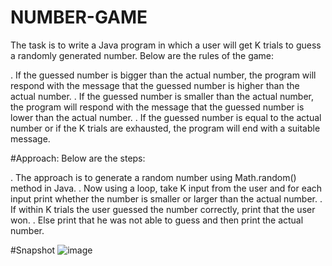 # NUMBER-GAME
The task is to write a Java program in which a user will get K trials to guess a randomly generated number. Below are the rules of the game:

. If the guessed number is bigger than the actual number, the program will respond with the message that the guessed number is higher than the actual number.
. If the guessed number is smaller than the actual number, the program will respond with the message that the guessed number is lower than the actual number.
. If the guessed number is equal to the actual number or if the K trials are exhausted, the program will end with a suitable message.

#Approach: Below are the steps:

. The approach is to generate a random number using Math.random() method in Java.
. Now using a loop, take K input from the user and for each input print whether the number is smaller or larger than the actual number.
. If within K trials the user guessed the number correctly, print that the user won.
. Else print that he was not able to guess and then print the actual number.

#Snapshot
![image](https://github.com/user-attachments/assets/decc64eb-4c5c-4bc9-b5d9-c6ade8743c3f)


